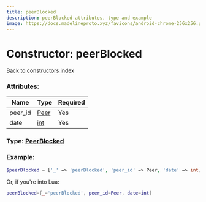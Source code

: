 ```yaml
---
title: peerBlocked
description: peerBlocked attributes, type and example
image: https://docs.madelineproto.xyz/favicons/android-chrome-256x256.png
---
```

# Constructor: peerBlocked  
[Back to constructors index](index.md)



### Attributes:

| Name     |    Type       | Required |
|----------|---------------|----------|
|peer\_id|[Peer](../types/Peer.md) | Yes|
|date|[int](../types/int.md) | Yes|



### Type: [PeerBlocked](../types/PeerBlocked.md)


### Example:

```php
$peerBlocked = ['_' => 'peerBlocked', 'peer_id' => Peer, 'date' => int];
```  


Or, if you're into Lua:

```lua
peerBlocked={_='peerBlocked', peer_id=Peer, date=int}

```


